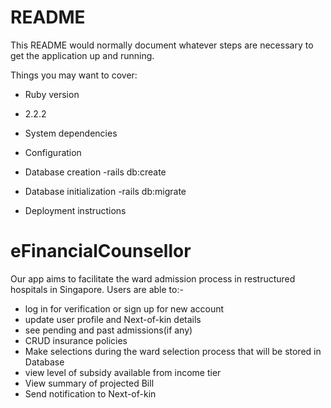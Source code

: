 # README

This README would normally document whatever steps are necessary to get the
application up and running.

Things you may want to cover:

* Ruby version
- 2.2.2

* System dependencies

* Configuration

* Database creation
-rails db:create

* Database initialization
-rails db:migrate

* Deployment instructions

# eFinancialCounsellor
Our app aims to facilitate the ward admission process in restructured hospitals in Singapore.
Users are able to:-
* log in for verification or sign up for new account
* update user profile and Next-of-kin details
* see pending and past admissions(if any)
* CRUD insurance policies
* Make selections during the ward selection process that will be stored in Database
* view level of subsidy available from income tier
* View summary of projected Bill
* Send notification to Next-of-kin
